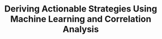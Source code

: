 ---
title: "Deriving Actionable Strategies Using Machine Learning and Correlation Analysis"
excerpt: "Our goal with this project was to figure out how CarMax could best tailor it’s marketing & inventory strategies to draw in distinct segments of customers. We proposed the development of the Oracle User Interface Tool, which would provide a personalized experience for CarMax users. Our proposal won 1st place at the CarMax Analytics Competition."
collection: portfolio
---